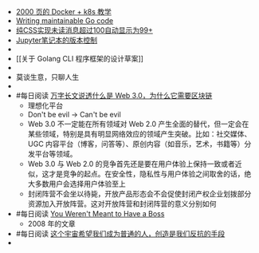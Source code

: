 - [2000 页的 Docker + k8s 教学](https://container.training/kube-selfpaced.yml.html#1)
- [Writing maintainable Go code](https://jogendra.dev/writing-maintainable-go-code)
- [纯CSS实现未读消息超过100自动显示为99+](https://www.zhangxinxu.com/wordpress/2022/01/css-show-diff-content-according-var/)
- [Jupyter笔记本的版本控制](https://juejin.cn/post/7059424905166585869)
-
- [[关于 Golang CLI 程序框架的设计草案]]
-
- 莫谈生意，只聊人生
-
- #每日阅读 [万字长文说透什么是 Web 3.0，为什么它需要区块链](https://mp.weixin.qq.com/s?__biz=Mzg2MTEwNDQxMg==&mid=2247506857&idx=1&sn=2a478931d3a924cbf401231b925a2f34&scene=21#wechat_redirect)
	- 理想化平台
	- Don't be evil -> Can't be evil
	- Web 3.0 不一定能在所有领域对 Web 2.0 产生全面的替代，但一定会在某些领域，特别是具有明显网络效应的领域产生突破。比如：社交媒体、UGC 内容平台（博客，问答等）、原创内容（如音乐，艺术，书籍等）分发平台等领域。
	- Web 3.0 与 Web 2.0 的竞争首先还是要在用户体验上保持一致或者近似，这才是竞争的起点。在安全性，隐私性与用户体验之间取舍的话，绝大多数用户会选择用户体验至上
	- 封闭阵营不会坐以待毙，开放产品形态会不会促使封闭产权企业划拨部分资源加入开放阵营。这对开放阵营和封闭阵营的意义分别如何
- #每日阅读 [You Weren't Meant to Have a Boss](http://www.paulgraham.com/boss.html?viewfullsite=1)
	- 2008 年的文章
- #每日阅读 [这个宇宙希望我们成为普通的人，创造是我们反抗的手段](https://youzhiyouxing.cn/n/materials/826)
-